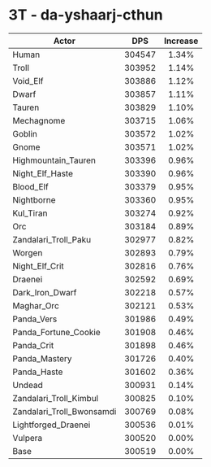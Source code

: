 # 3T - da-yshaarj-cthun
| Actor | DPS | Increase |
|---|:---:|:---:|
|Human|304547|1.34%|
|Troll|303952|1.14%|
|Void_Elf|303886|1.12%|
|Dwarf|303857|1.11%|
|Tauren|303829|1.10%|
|Mechagnome|303715|1.06%|
|Goblin|303572|1.02%|
|Gnome|303571|1.02%|
|Highmountain_Tauren|303396|0.96%|
|Night_Elf_Haste|303390|0.96%|
|Blood_Elf|303379|0.95%|
|Nightborne|303360|0.95%|
|Kul_Tiran|303274|0.92%|
|Orc|303184|0.89%|
|Zandalari_Troll_Paku|302977|0.82%|
|Worgen|302893|0.79%|
|Night_Elf_Crit|302816|0.76%|
|Draenei|302592|0.69%|
|Dark_Iron_Dwarf|302218|0.57%|
|Maghar_Orc|302121|0.53%|
|Panda_Vers|301986|0.49%|
|Panda_Fortune_Cookie|301908|0.46%|
|Panda_Crit|301898|0.46%|
|Panda_Mastery|301726|0.40%|
|Panda_Haste|301602|0.36%|
|Undead|300931|0.14%|
|Zandalari_Troll_Kimbul|300825|0.10%|
|Zandalari_Troll_Bwonsamdi|300769|0.08%|
|Lightforged_Draenei|300536|0.01%|
|Vulpera|300520|0.00%|
|Base|300519|0.00%|

